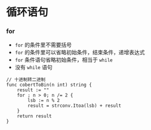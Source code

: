 # 循环语句



### for

- `for` 的条件里不需要括号
- `for` 的条件里可以省略初始条件，结束条件，递增表达式
- `for` 条件语句省略初始条件，相当于 `while`
- 没有 `while` 语句



```
// 十进制转二进制
func cobertToBin(n int) string {
	result := ""
	for ; n > 0; n /= 2 {
		lsb := n % 2
		result = strconv.Itoa(lsb) + result
	}
	return result
}
```

